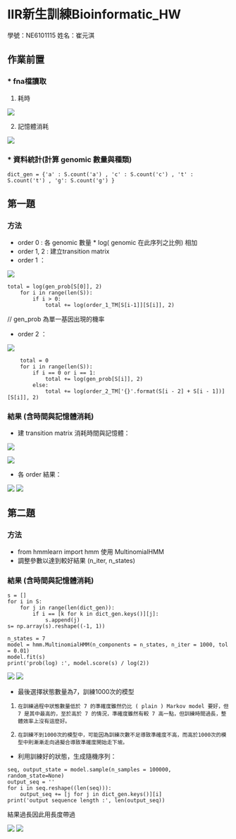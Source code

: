 # IIR新生訓練Bioinformatic_HW
學號：NE6101115 
姓名：崔元淇
## 作業前置
### * fna檔讀取
1. 耗時

![](https://i.imgur.com/Gk6pHx3.png)

2. 記憶體消耗

![](https://i.imgur.com/PvNR8uD.png)


### * 資料統計(計算 genomic 數量與種類)
```
dict_gen = {'a' : S.count('a') , 'c' : S.count('c') , 't' : S.count('t') , 'g': S.count('g') }
```
## 第一題
### 方法
* order 0 : 各 genomic 數量 * log( genomic 在此序列之比例) 相加
* order 1, 2 : 建立transition matrix
* order 1 ：

![](https://i.imgur.com/twvDtP6.png)
```
total = log(gen_prob[S[0]], 2)
    for i in range(len(S)):
        if i > 0:
            total += log(order_1_TM[S[i-1]][S[i]], 2)
```
// gen_prob 為單一基因出現的機率
* order 2 ：

![](https://i.imgur.com/iZ69eKM.png)
```
    total = 0
    for i in range(len(S)):
        if i == 0 or i == 1:
            total += log(gen_prob[S[i]], 2)
        else:
            total += log(order_2_TM['{}'.format(S[i - 2] + S[i - 1])][S[i]], 2)
```
### 結果 (含時間與記憶體消耗)
* 建 transition matrix 消耗時間與記憶體：

![](https://i.imgur.com/lYsymFg.png)

![](https://i.imgur.com/Nhfnzys.png)
* 各 order 結果：

![](https://i.imgur.com/PBj9nil.png)
![](https://i.imgur.com/YK0wy76.png)


## 第二題
### 方法
* from hmmlearn import hmm 使用 MultinomialHMM
* 調整參數以達到較好結果 (n_iter, n_states)
### 結果 (含時間與記憶體消耗)
```
s = []
for i in S:
    for j in range(len(dict_gen)):
        if i == [k for k in dict_gen.keys()][j]:
            s.append(j)
s= np.array(s).reshape((-1, 1))

n_states = 7
model = hmm.MultinomialHMM(n_components = n_states, n_iter = 1000, tol = 0.01)
model.fit(s)
print('prob(log) :', model.score(s) / log(2))
```
![](https://i.imgur.com/clUnCx4.png)
![](https://i.imgur.com/8iC3ViI.png)
* 最後選擇狀態數量為7，訓練1000次的模型
1.     在訓練過程中狀態數量低於 7 的準確度雖然仍比 ( plain ) Markov model 要好，但 7 是其中最高的，至於高於 7 的情況，準確度雖然有較 7 高一點，但訓練時間過長，整體效率上沒有這麼好。
2.     在訓練不到1000次的模型中，可能因為訓練次數不足導致準確度不高，而高於1000次的模型中則漸漸走向過擬合導致準確度開始走下坡。
* 利用訓練好的狀態，生成隨機序列：
```
seq, output_state = model.sample(n_samples = 100000, random_state=None)
output_seq = ''
for i in seq.reshape((len(seq))):
    output_seq += [j for j in dict_gen.keys()][i]
print('output sequence length :', len(output_seq))
```
結果過長因此用長度帶過

![](https://i.imgur.com/4L4Fak3.png)
![](https://i.imgur.com/84dJJaY.png)
